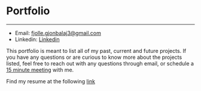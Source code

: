 # Portfolio
***
* Email: fjolle.gjonbalaj3@gmail.com
* Linkedin: [Linkedin](https://www.linkedin.com/in/fjoll%C3%AB-gjonbalaj-3075b0102/)

This portfolio is meant to list all of my past, current and future projects. If you have any questions or are curious to know more about the projects listed, feel free to reach out with any questions through email, or schedule a [15 minute meeting](https://calendly.com/fjolle-gjonbalaj/15min) with me.

Find my resume at the following [link](https://github.com/Fjolle/Portfolio/blob/main/Resume/Resume-Fjolle%20Gjonbalaj.pdf)

